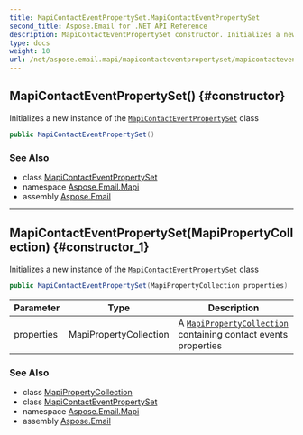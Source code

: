 ```yaml
---
title: MapiContactEventPropertySet.MapiContactEventPropertySet
second_title: Aspose.Email for .NET API Reference
description: MapiContactEventPropertySet constructor. Initializes a new instance of the MapiContactEventPropertySet class
type: docs
weight: 10
url: /net/aspose.email.mapi/mapicontacteventpropertyset/mapicontacteventpropertyset/
---
```

## MapiContactEventPropertySet() {#constructor}

Initializes a new instance of the [`MapiContactEventPropertySet`](../) class

```csharp
public MapiContactEventPropertySet()
```

### See Also

* class [MapiContactEventPropertySet](../)
* namespace [Aspose.Email.Mapi](../../mapicontacteventpropertyset/)
* assembly [Aspose.Email](../../../)

---

## MapiContactEventPropertySet(MapiPropertyCollection) {#constructor_1}

Initializes a new instance of the [`MapiContactEventPropertySet`](../) class

```csharp
public MapiContactEventPropertySet(MapiPropertyCollection properties)
```

| Parameter | Type | Description |
| --- | --- | --- |
| properties | MapiPropertyCollection | A [`MapiPropertyCollection`](../../mapipropertycollection/) containing contact events properties |

### See Also

* class [MapiPropertyCollection](../../mapipropertycollection/)
* class [MapiContactEventPropertySet](../)
* namespace [Aspose.Email.Mapi](../../mapicontacteventpropertyset/)
* assembly [Aspose.Email](../../../)


